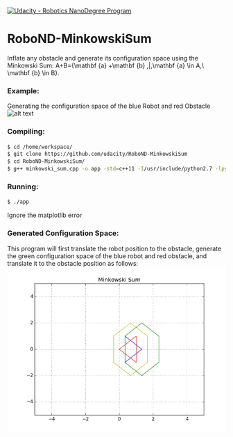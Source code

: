 [![Udacity - Robotics NanoDegree Program](https://s3-us-west-1.amazonaws.com/udacity-robotics/Extra+Images/RoboND_flag.png)](https://www.udacity.com/robotics)

# RoboND-MinkowskiSum
Inflate any obstacle and generate its configuration space using the Minkowski Sum:
A+B=\{\mathbf {a} +\mathbf {b} \,|\,\mathbf {a} \in A,\ \mathbf {b} \in B\}.

### Example:
Generating the configuration space of the blue Robot and red Obstacle
![alt text](Images/Initial.png)

### Compiling:
```sh
$ cd /home/workspace/
$ git clone https://github.com/udacity/RoboND-MinkowskiSum
$ cd RoboND-MinkowskiSum/
$ g++ minkowski_sum.cpp -o app -std=c++11 -I/usr/include/python2.7 -lpython2.7
```

### Running:
```sh
$ ./app
```
Ignore the matplotlib error 

### Generated Configuration Space:
This program will first translate the robot position to the obstacle, generate the green configuration space of the blue robot and red obstacle, and translate it to the obstacle position as follows:
![alt text](Images/Minkowski_Sum_Final.png)

